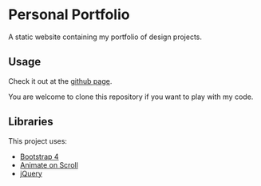 # Personal Portfolio

A static website containing my portfolio of design projects.

## Usage

Check it out at the [github page](https://nathaniel-qin.github.io).

You are welcome to clone this repository if you want to play with my code.

## Libraries

This project uses:
* [Bootstrap 4](https://getbootstrap.com/)
* [Animate on Scroll](https://michalsnik.github.io/aos/)
* [jQuery](https://jquery.com/)
